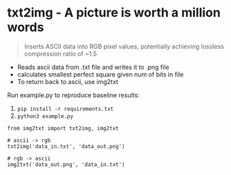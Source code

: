# txt2img - A picture is worth a million words
> Inserts ASCII data into RGB pixel values, potentially achieving lossless compression ratio of ~1.5

- Reads ascii data from .txt file and writes it to .png file
- calculates smallest perfect square given num of bits in file
- To return back to ascii, use img2txt

Run example.py to reproduce baseline results:
1. ```pip install -r requirements.txt```
2. ```python3 example.py```

```
from img2txt import txt2img, img2txt

# ascii -> rgb
txt2img('data_in.txt', 'data_out.png')

# rgb -> ascii
img2txt('data_out.png', 'data_in.txt')
```
